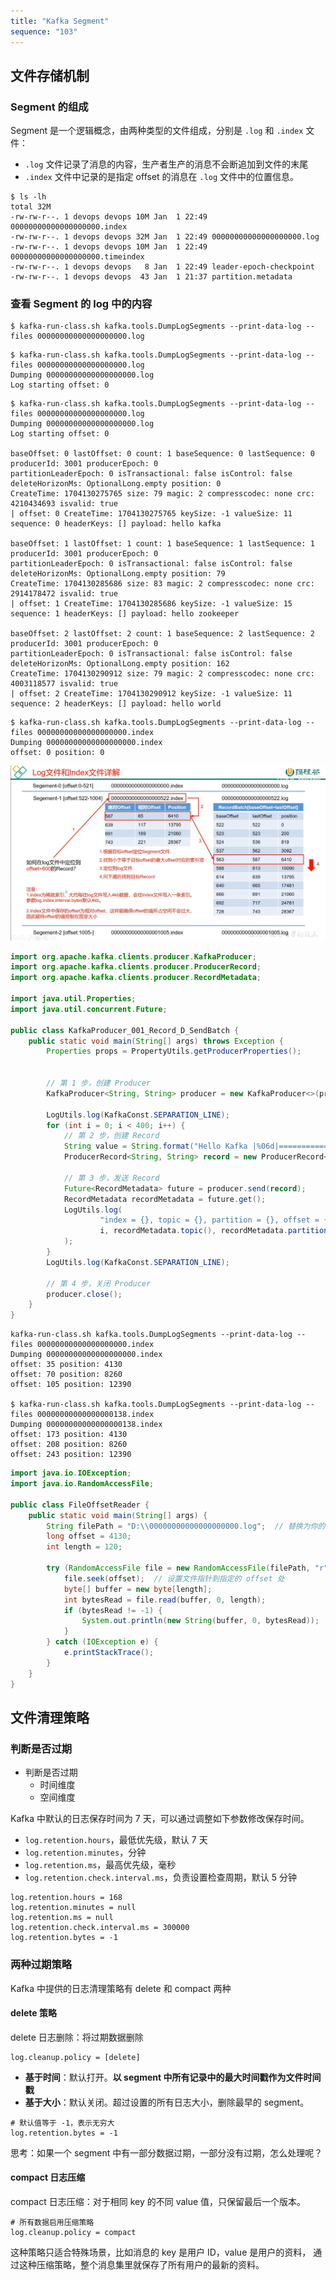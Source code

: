 ```yaml
---
title: "Kafka Segment"
sequence: "103"
---
```


## 文件存储机制

### Segment 的组成

Segment 是一个逻辑概念，由两种类型的文件组成，分别是 `.log` 和 `.index` 文件：

- `.log` 文件记录了消息的内容，生产者生产的消息不会断追加到文件的末尾
- `.index` 文件中记录的是指定 offset 的消息在 `.log` 文件中的位置信息。

```text
$ ls -lh
total 32M
-rw-rw-r--. 1 devops devops 10M Jan  1 22:49 00000000000000000000.index
-rw-rw-r--. 1 devops devops 32M Jan  1 22:49 00000000000000000000.log
-rw-rw-r--. 1 devops devops 10M Jan  1 22:49 00000000000000000000.timeindex
-rw-rw-r--. 1 devops devops   8 Jan  1 22:49 leader-epoch-checkpoint
-rw-rw-r--. 1 devops devops  43 Jan  1 21:37 partition.metadata
```

### 查看 Segment 的 log 中的内容

```text
$ kafka-run-class.sh kafka.tools.DumpLogSegments --print-data-log --files 00000000000000000000.log
```

```text
$ kafka-run-class.sh kafka.tools.DumpLogSegments --print-data-log --files 00000000000000000000.log
Dumping 00000000000000000000.log
Log starting offset: 0
```

```text
$ kafka-run-class.sh kafka.tools.DumpLogSegments --print-data-log --files 00000000000000000000.log
Dumping 00000000000000000000.log
Log starting offset: 0

baseOffset: 0 lastOffset: 0 count: 1 baseSequence: 0 lastSequence: 0 
producerId: 3001 producerEpoch: 0 
partitionLeaderEpoch: 0 isTransactional: false isControl: false deleteHorizonMs: OptionalLong.empty position: 0 
CreateTime: 1704130275765 size: 79 magic: 2 compresscodec: none crc: 4210434693 isvalid: true
| offset: 0 CreateTime: 1704130275765 keySize: -1 valueSize: 11 sequence: 0 headerKeys: [] payload: hello kafka

baseOffset: 1 lastOffset: 1 count: 1 baseSequence: 1 lastSequence: 1 
producerId: 3001 producerEpoch: 0 
partitionLeaderEpoch: 0 isTransactional: false isControl: false deleteHorizonMs: OptionalLong.empty position: 79 
CreateTime: 1704130285686 size: 83 magic: 2 compresscodec: none crc: 2914178472 isvalid: true
| offset: 1 CreateTime: 1704130285686 keySize: -1 valueSize: 15 sequence: 1 headerKeys: [] payload: hello zookeeper

baseOffset: 2 lastOffset: 2 count: 1 baseSequence: 2 lastSequence: 2 
producerId: 3001 producerEpoch: 0 
partitionLeaderEpoch: 0 isTransactional: false isControl: false deleteHorizonMs: OptionalLong.empty position: 162 
CreateTime: 1704130290912 size: 79 magic: 2 compresscodec: none crc: 4003118577 isvalid: true
| offset: 2 CreateTime: 1704130290912 keySize: -1 valueSize: 11 sequence: 2 headerKeys: [] payload: hello world
```

```text
$ kafka-run-class.sh kafka.tools.DumpLogSegments --print-data-log --files 00000000000000000000.index 
Dumping 00000000000000000000.index
offset: 0 position: 0
```

![](/assets/images/kafka/partition/kafka-partition-segment-001.png)

```java
import org.apache.kafka.clients.producer.KafkaProducer;
import org.apache.kafka.clients.producer.ProducerRecord;
import org.apache.kafka.clients.producer.RecordMetadata;

import java.util.Properties;
import java.util.concurrent.Future;

public class KafkaProducer_001_Record_D_SendBatch {
    public static void main(String[] args) throws Exception {
        Properties props = PropertyUtils.getProducerProperties();


        // 第 1 步，创建 Producer
        KafkaProducer<String, String> producer = new KafkaProducer<>(props);

        LogUtils.log(KafkaConst.SEPARATION_LINE);
        for (int i = 0; i < 400; i++) {
            // 第 2 步，创建 Record
            String value = String.format("Hello Kafka |%06d|==============================", i);
            ProducerRecord<String, String> record = new ProducerRecord<>(KafkaConst.TOPIC_NAME, value);

            // 第 3 步，发送 Record
            Future<RecordMetadata> future = producer.send(record);
            RecordMetadata recordMetadata = future.get();
            LogUtils.log(
                    "index = {}, topic = {}, partition = {}, offset = {}, value = {}",
                    i, recordMetadata.topic(), recordMetadata.partition(), recordMetadata.offset(), value
            );
        }
        LogUtils.log(KafkaConst.SEPARATION_LINE);

        // 第 4 步，关闭 Producer
        producer.close();
    }
}
```

```text
kafka-run-class.sh kafka.tools.DumpLogSegments --print-data-log --files 00000000000000000000.index            
Dumping 00000000000000000000.index
offset: 35 position: 4130
offset: 70 position: 8260
offset: 105 position: 12390

$ kafka-run-class.sh kafka.tools.DumpLogSegments --print-data-log --files 00000000000000000138.index
Dumping 00000000000000000138.index
offset: 173 position: 4130
offset: 208 position: 8260
offset: 243 position: 12390
```

```java
import java.io.IOException;
import java.io.RandomAccessFile;

public class FileOffsetReader {
    public static void main(String[] args) {
        String filePath = "D:\\00000000000000000000.log";  // 替换为你的文件路径
        long offset = 4130;
        int length = 120;

        try (RandomAccessFile file = new RandomAccessFile(filePath, "r")) {
            file.seek(offset);  // 设置文件指针到指定的 offset 处
            byte[] buffer = new byte[length];
            int bytesRead = file.read(buffer, 0, length);
            if (bytesRead != -1) {
                System.out.println(new String(buffer, 0, bytesRead));
            }
        } catch (IOException e) {
            e.printStackTrace();
        }
    }
}
```

## 文件清理策略

### 判断是否过期

- 判断是否过期
  - 时间维度
  - 空间维度

Kafka 中默认的日志保存时间为 7 天，可以通过调整如下参数修改保存时间。

- `log.retention.hours`，最低优先级，默认 7 天
- `log.retention.minutes`，分钟
- `log.retention.ms`，最高优先级，毫秒
- `log.retention.check.interval.ms`，负责设置检查周期，默认 5 分钟

```text
log.retention.hours = 168
log.retention.minutes = null
log.retention.ms = null
log.retention.check.interval.ms = 300000
log.retention.bytes = -1
```

### 两种过期策略

Kafka 中提供的日志清理策略有 delete 和 compact 两种

#### delete 策略

delete 日志删除：将过期数据删除

```text
log.cleanup.policy = [delete]
```

- **基于时间**：默认打开。**以 segment 中所有记录中的最大时间戳作为文件时间戳**
- **基于大小**：默认关闭。超过设置的所有日志大小，删除最早的 segment。

```text
# 默认值等于 -1，表示无穷大
log.retention.bytes = -1
```

思考：如果一个 segment 中有一部分数据过期，一部分没有过期，怎么处理呢？

#### compact 日志压缩

compact 日志压缩：对于相同 key 的不同 value 值，只保留最后一个版本。

```text
# 所有数据启用压缩策略
log.cleanup.policy = compact
```

这种策略只适合特殊场景，比如消息的 key 是用户 ID，value 是用户的资料，
通过这种压缩策略，整个消息集里就保存了所有用户的最新的资料。



